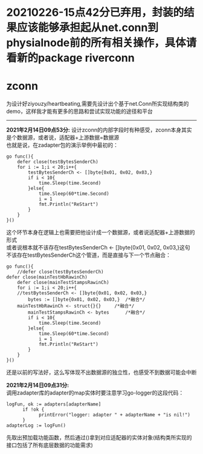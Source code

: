 # 20210226-15点42分已弃用，封装的结果应该能够承担起从net.conn到physialnode前的所有相关操作，具体请看新的package riverconn
# zconn
为设计好ziyouzy/heartbeating,需要先设计出个基于net.Conn所实现结构类的demo，这样我才能有更多的思路和尝试实现功能的途径和平台
***

**2021年2月14日09点53分:**
设计zconn的内部字段时有种感受，zconn本身其实是个数据源，或者说，适配器+上游数据=数据源  
也就是说，在zadapter包的演示举例中最初的：

    go func(){
        defer close(testBytesSenderCh)
        for i := 1;i < 20;i++{
            testBytesSenderCh <- []byte{0x01, 0x02, 0x03,}
            if i < 10{
                time.Sleep(time.Second)
            }else{
                time.Sleep(60*time.Second)
                i = 1
                fmt.Println("ReStart")
            }
        }
    }()
    
这个环节本身在逻辑上也需要把他设计成一个数据源，或者说适配器+上游数据的形式  
或者说根本就不该存在testBytesSenderCh <- []byte{0x01, 0x02, 0x03,}这句  
不该存在testBytesSenderCh这个管道，而是直接与下一个节点融合：  

    go func(){
        //defer close(testBytesSenderCh)
	defer close(mainTestHbRawinCh)
        defer close(mainTestStampsRawinCh)
        for i := 1;i < 20;i++{
	    //testBytesSenderCh <- []byte{0x01, 0x02, 0x03,}
            bytes := []byte{0x01, 0x02, 0x03,}  /*融合*/
	    mainTestHbRawinCh <- struct{}{}     /*融合*/
            mainTestStampsRawinCh <- bytes      /*融合*/
            if i < 10{
                time.Sleep(time.Second)
            }else{
                time.Sleep(60*time.Second)
                i = 1
                fmt.Println("ReStart")
            }
        }
    }()

还是以前的写法好，这么写体现不出数据源的独立性，也感受不到数据可能会中断  

**2021年2月14日09点31分:**  
调用zadapter库的adapter的map实体时要注意学习go-logger的这段代码：  

    logFun, ok := adapters[adapterName]
	      if !ok {
		        printError("logger: adapter " + adapterName + "is nil!")
	      }
    adapterLog := logFun()
    
先取出预加载功能函数，然后通过()拿到对应适配器的实体对象(结构类所实现的接口包括了所有底层数据的功能需求)
